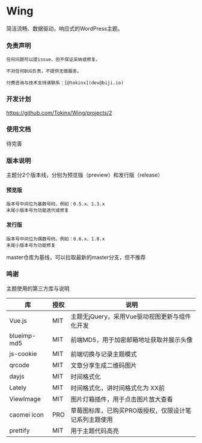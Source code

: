 # Wing

简洁流畅、数据驱动，响应式的WordPress主题。

### 免责声明

    任何问题可以提issue，但不保证采纳或修复。
    
    不对任何BUG负责，不提供无偿服务。
    
    付费咨询与技术支持请联系：[@tokinx](dev@biji.io)

### 开发计划

https://github.com/Tokinx/Wing/projects/2

### 使用文档

待完善

### 版本说明

主题分2个版本线，分别为预览版（preview）和发行版（release）

#### 预览版

    版本号中间位为基数号码，例如：0.5.x、1.3.x
    末尾小版本号为功能迭代或修复

#### 发行版

    版本号中间位为偶数号码，例如：0.6.x、1.0.x
    末尾小版本号为功能修复

master仓库为基线，可以拉取最新的master分支，但不推荐

### 鸣谢

主题使用的第三方库与说明

| 库           | 授权  | 说明                           |
|-------------|-----|------------------------------|
| Vue.js      | MIT | 主题无jQuery，采用Vue驱动视图更新与组件化开发  |
| blueimp-md5 | MIT | 前端MD5，用于加密邮箱地址获取并展示头像        |
| js-cookie   | MIT | 前端切换与记录主题模式                  |
| qrcode      | MIT | 文章分享生成二维码图片                  |
| dayjs       | MIT | 时间格式化                        |
| Lately      | MIT | 时间格式化，讲时间格式化为 XX前            |
| ViewImage   | MIT | 图片灯箱插件，用于点击图片放大查看            |
| caomei icon | PRO | 草莓图标库，已购买PRO版授权，仅限设计笔记系列主题使用 |
| prettify    | MIT | 用于主题代码高亮                     |
